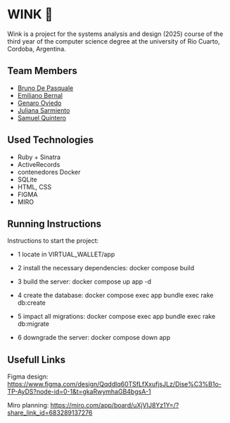 
# WINK 👀

Wink is a project for the systems analysis and design (2025) course of the third year of the computer science degree at the university of Rio Cuarto, Cordoba, Argentina.

## Team Members

- [Bruno De Pasquale](https://www.github.com/brunodepas)
- [Emiliano Bernal](https://github.com/EmiBernal)
- [Genaro Oviedo](https://github.com/Genaro-Oviedo)
- [Juliana Sarmiento](https://github.com/julisarmiento)
- [Samuel Quintero](https://github.com/s4m0912)

## Used Technologies

- Ruby + Sinatra
- ActiveRecords
- contenedores Docker
- SQLite
- HTML, CSS
- FIGMA
- MIRO
## Running Instructions

Instructions to start the project:

- 1 locate in VIRTUAL_WALLET/app

- 2 install the necessary dependencies: docker compose build

- 3 build the server: docker compose up app -d

- 4 create the database: docker compose exec app bundle exec rake db:create

- 5 impact all migrations: docker compose exec app bundle exec rake db:migrate

- 6 downgrade the server: docker compose down app

## Usefull Links

Figma design: https://www.figma.com/design/Qqddlq60TSfLfXxufjsJLz/Dise%C3%B1o-TP-AyDS?node-id=0-1&t=gkaRwymhaGB4bgsA-1

Miro planning: https://miro.com/app/board/uXjVIJ8Yz1Y=/?share_link_id=683289137276
